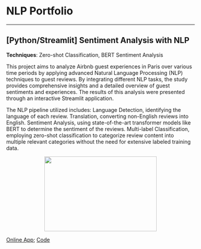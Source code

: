 # NLP Portfolio

----------
## [Python/Streamlit] Sentiment Analysis with NLP

**Techniques**: Zero-shot Classification, BERT Sentiment Analysis

This project aims to analyze Airbnb guest experiences in Paris over various time periods by applying advanced Natural Language Processing (NLP) techniques to guest reviews. By integrating different NLP tasks, the study provides comprehensive insights and a detailed overview of guest sentiments and experiences. The results of this analysis were presented through an interactive Streamlit application.

The NLP pipeline utilized includes:
Language Detection, identifying the language of each review.
Translation, converting non-English reviews into English.
Sentiment Analysis, using state-of-the-art transformer models like BERT to determine the sentiment of the reviews.
Multi-label Classification, employing zero-shot classification to categorize review content into multiple relevant categories without the need for extensive labeled training data.
<br/>

<p align="center">
  <img src="https://github.com/haejiyun/Machine-Learning/blob/main/NLP/streamlit.png"  width="300" height="200">
<p/>

<a href="https://airbnb-guest-reviews.streamlit.app">Online App</a>; <a href="https://github.com/haejiyun/Machine-Learning/blob/main/NLP/projet_marketing.py">Code</a><br/>
<br/>
